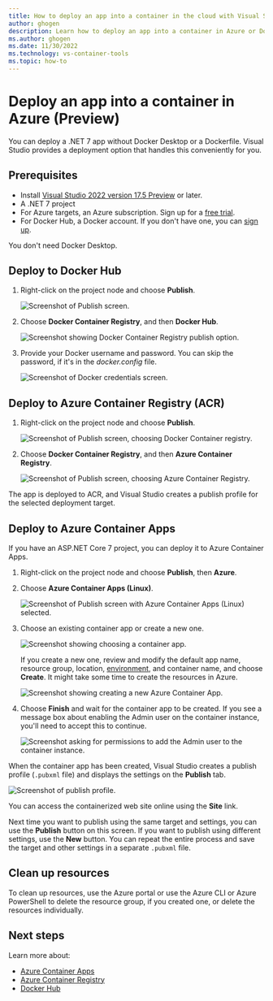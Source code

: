 ```yaml
---
title: How to deploy an app into a container in the cloud with Visual Studio
author: ghogen
description: Learn how to deploy an app into a container in Azure or Docker Hub without Docker Desktop or a Dockerfile.
ms.author: ghogen
ms.date: 11/30/2022
ms.technology: vs-container-tools
ms.topic: how-to
---
```

# Deploy an app into a container in Azure (Preview)

You can deploy a .NET 7 app without Docker Desktop or a Dockerfile. Visual Studio provides a deployment option that handles this conveniently for you.

## Prerequisites

- Install [Visual Studio 2022 version 17.5 Preview](https://visualstudio.microsoft.com/vs/preview/) or later.
- A .NET 7 project
- For Azure targets, an Azure subscription. Sign up for a [free trial](https://azure.microsoft.com/free/search).
- For Docker Hub, a Docker account. If you don't have one, you can [sign up](https://hub.docker.com/signup/).

You don't need Docker Desktop.

## Deploy to Docker Hub

1. Right-click on the project node and choose **Publish**.

   ![Screenshot of Publish screen.](media/deploy-containerized/publish-docker-container-registry.png)

1. Choose **Docker Container Registry**, and then **Docker Hub**.

   ![Screenshot showing Docker Container Registry publish option.](media/deploy-containerized/publish-docker-hub.png)

1. Provide your Docker username and password. You can skip the password, if it's in the *docker.config* file.

   ![Screenshot of Docker credentials screen.](media/deploy-containerized/enter-publish-credentials.png)

## Deploy to Azure Container Registry (ACR)

1. Right-click on the project node and choose **Publish**.

   ![Screenshot of Publish screen, choosing Docker Container registry.](media/deploy-containerized/publish-docker-container-registry.png)

1. Choose **Docker Container Registry**, and then **Azure Container Registry**.

   ![Screenshot of Publish screen, choosing Azure Container Registry.](media/deploy-containerized/publish-azure-container-registry.png)

The app is deployed to ACR, and Visual Studio creates a publish profile for the selected deployment target.

## Deploy to Azure Container Apps

If you have an ASP.NET Core 7 project, you can deploy it to Azure Container Apps.

1. Right-click on the project node and choose **Publish**, then **Azure**.

1. Choose **Azure Container Apps (Linux)**.

   ![Screenshot of Publish screen with Azure Container Apps (Linux) selected.](media/deploy-containerized/publish-azure-container-apps-linux.png)

1. Choose an existing container app or create a new one.

   ![Screenshot showing choosing a container app.](media/deploy-containerized/select-azure-container-app.png)

   If you create a new one, review and modify the default app name, resource group, location, [environment](/azure/container-apps/environment), and container name, and choose **Create**. It might take some time to create the resources in Azure.

   ![Screenshot showing creating a new Azure Container App.](media/deploy-containerized/azure-container-apps-create-new.png)

1. Choose **Finish** and wait for the container app to be created. If you see a message box about enabling the Admin user on the container instance, you'll need to accept this to continue.

   ![Screenshot asking for permissions to add the Admin user to the container instance.](media/deploy-containerized/enable-admin-user.png)

When the container app has been created, Visual Studio creates a publish profile (`.pubxml` file) and displays the settings on the **Publish** tab.

![Screenshot of publish profile.](media/deploy-containerized/publish-profile-screen.png)

You can access the containerized web site online using the **Site** link.

Next time you want to publish using the same target and settings, you can use the **Publish** button on this screen. If you want to publish using different settings, use the **New** button. You can repeat the entire process and save the target and other settings in a separate `.pubxml` file.

## Clean up resources

To clean up resources, use the Azure portal or use the Azure CLI or Azure PowerShell to delete the resource group, if you created one, or delete the resources individually.

## Next steps

Learn more about:

- [Azure Container Apps](/azure/container-apps/overview)
- [Azure Container Registry](/azure/container-registry/container-registry-intro)
- [Docker Hub](https://docs.docker.com/docker-hub/)